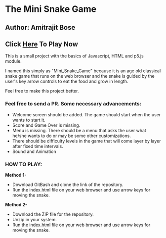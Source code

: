 # The Mini Snake Game

## Author: Amitrajit Bose
## Click [Here](https://rawgit.com/amitrajitbose/Mini_Snake_Game/master/index.html) To Play Now

This is a small project with the basics of Javascript, HTML and p5.js module.

I named this simply as "Mini_Snake_Game" because it is an age old classical snake game that runs on the web browser and the snake is guided by the user's key arrow controls to eat the food and grow in length.

Feel free to make this project better.

### Feel free to send a PR. Some necessary advancements:

- Welcome screen should be added. The game should start when the user wants to start it.
- Score and Game Over is missing.
- Menu is missing. There should be a menu that asks the user what he/she wants to do or may be some other customizations.
- There should be difficulty levels in the game that will come layer by layer after fixed time intervals.
- Sound and Animation

### HOW TO PLAY: 

**Method 1-**

- Download GitBash and clone the link of the repository.
- Run the index.html file on your web browser and use arrow keys for moving the snake.

**Method 2-**

- Download the ZIP file for the repository.
- Unzip in your system.
- Run the index.html file on your web browser and use arrow keys for moving the snake.
